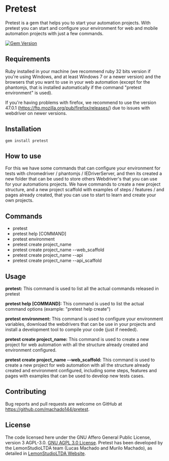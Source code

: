 
<h1>Pretest</h1>

<p>
Pretest is a gem that helps you to start your automation projects. With pretest you can start and configure your environment for web and mobile automation projects with just a few commands.
</p>

[![Gem Version](https://badge.fury.io/rb/pretest@2x.png)](https://badge.fury.io/rb/pretest)

<h2>Requirements</h2>

<p>
Ruby installed in your machine (we recommend ruby 32 bits version if you're using Windows, and at least Windows 7 or a newer version) and the browsers that you want to use in your web automation (except for the phantomjs, that is installed automatically if the command "pretest environment" is used).

If you're having problems with firefox, we recommend to use the version 47.0.1 (https://ftp.mozilla.org/pub/firefox/releases/) due to issues with webdriver on newer versions.
</p>

<h2>Installation</h2>

    gem install pretest

<h2>How to use</h2>

<p>
For this we have some commands that can configure your environment for tests with chromedriver / phantomjs / IEDriverServer, and then its created a new folder that can be used to store others Webdriver's that you can use for your automations projects.
We have commands to create a new project structure, and a new project scaffold with examples of steps / features / and pages already created, that you can use to start to learn and create your own projects.
</p>

<h2>Commands</h2>

<ul>
<li>pretest</li>
<li>pretest help [COMMAND]</li>
<li>pretest environment</li>
<li>pretest create project_name</li>
<li>pretest create project_name --web_scaffold</li>
<li>pretest create project_name --api</li>
<li>pretest create project_name --api_scaffold</li>
</ul>

<h2>Usage</h2>

<p>
<strong>pretest:</strong> This command is used to list all the actual commands released in pretest
</p>

<p>
<strong>pretest help [COMMAND]:</strong> This command is used to list the actual command options (example: "pretest help create")
</p>

<p>
<strong>pretest environment:</strong> This command is used to configure your environment variables, download the webdrivers that can be use in your projects and install a development tool to compile your code (just if needed).
</p>

<p>
<strong>pretest create project_name:</strong> This command is used to create a new project for web automation with all the structure already created and environment configured.
</p>

<p>
<strong>pretest create project_name --web_scaffold:</strong> This command is used to create a new project for web automation with all the structure already created and environment configured, including some steps, features and pages with examples that can be used to develop new tests cases.
</p>

## Contributing

Bug reports and pull requests are welcome on GitHub at https://github.com/machado144/pretest.

## License

The code licensed here under the GNU Affero General Public License, version 3 AGPL-3.0. [GNU AGPL 3.0 License](https://github.com/machado144/pretest/blob/master/LICENSE.txt). Pretest has been developed by the LemonStudioLTDA team (Lucas Machado and Murilo Machado), as detailed in [LemonStudioLTDA Website](http://www.vilasboasit.com).
